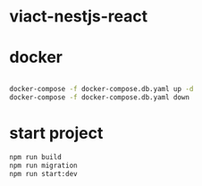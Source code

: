 # viact-nestjs-react

# docker

```bash

docker-compose -f docker-compose.db.yaml up -d
docker-compose -f docker-compose.db.yaml down

```

# start project

```bash cd backend/
npm run build
npm run migration
npm run start:dev

```
